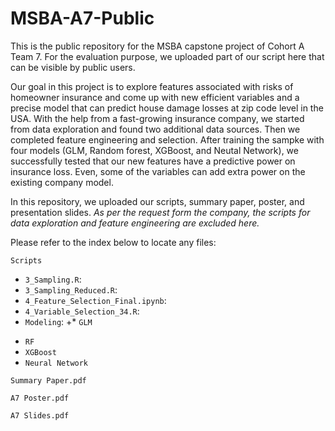 # MSBA-A7-Public
This is the public repository for the MSBA capstone project of Cohort A Team 7. For the evaluation purpose, we uploaded part of our script here that can be visible by public users.

Our goal in this project is to explore features associated with risks of homeowner insurance and come up with new efficient variables and a precise model that can predict house damage losses at zip code level in the USA. With the help from a fast-growing insurance company, we started from data exploration and found two additional data sources. Then we completed feature engineering and selection. After training the sampke with four models (GLM, Random forest, XGBoost, and Neutal Network), we successfully tested that our new features have a predictive power on insurance loss. Even, some of the variables can add extra power on the existing company model.

In this repository, we uploaded our scripts, summary paper, poster, and presentation slides. 
*As per the request form the company, the scripts for data exploration and feature engineering are excluded here.*

Please refer to the index below to locate any files:

`Scripts`
* `3_Sampling.R`: 
* `3_Sampling_Reduced.R`:
* `4_Feature_Selection_Final.ipynb`:
* `4_Variable_Selection_34.R`: 
* `Modeling`:
+*  `GLM`
+  `RF`
+  `XGBoost`
+  `Neural Network`

`Summary Paper.pdf`

`A7 Poster.pdf`

`A7 Slides.pdf`

